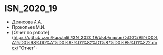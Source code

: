 # ISN_2020_19
* Денисова А.А.
* Прокопьев М.И.
* [Отчет по работе] (https://github.com/Kupolaliti/ISN_2020_19/blob/master/%D0%98%D0%A1%D0%98%D0%A1%D0%9E%D1%82%D1%87%D0%B5%D1%822.docx/ "Отчет")
